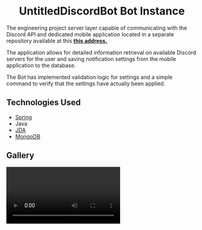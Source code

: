<h1 align="center"><strong>UntitledDiscordBot Bot Instance</strong></h1>

<p>
The engineering project server layer capable of communicating with the Discord API and dedicated mobile application located in a separate repository available at this <strong><a href="https://github.com/xNik3e/UntitledDiscordBot">this address.</a></strong>
</p>
<p>The application allows for detailed information retrieval on available Discord servers for the user and saving notification settings from the mobile application to the database.</p>
<p>The Bot has implemented validation logic for settings and a simple command to verify that the settings have actually been applied.</p>

<h2>Technologies Used</h2>

- [Spring](https://spring.io/)
- Java
- [JDA](https://jda.wiki/)
- [MongoDB](https://www.mongodb.com/)

<h2>Gallery</h2>

<video src="https://raw.githubusercontent.com/xNik3e/UDB-Spring/main/media/filmik_converted.mp4" />

<p><em>Usage demo</em></p>
